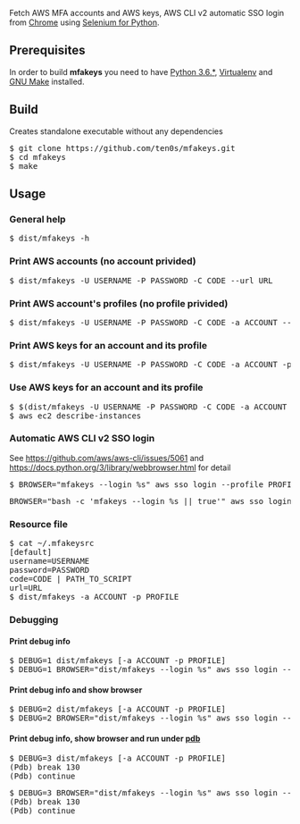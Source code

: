 Fetch AWS MFA accounts and AWS keys, AWS CLI v2 automatic SSO login from
[Chrome](https://www.google.com/chrome/) using
[Selenium for Python](https://selenium-python.readthedocs.io/).

## Prerequisites

In order to build **mfakeys** you need to have
[Python 3.6.*](https://www.python.org/downloads/release/python-360/),
[Virtualenv](https://virtualenv.pypa.io/en/latest/) and
[GNU Make](http://www.gnu.org/software/make/) installed.

## Build
Creates standalone executable without any dependencies

<pre>
$ git clone https://github.com/ten0s/mfakeys.git
$ cd mfakeys
$ make
</pre>

## Usage

### General help
<pre>
$ dist/mfakeys -h
</pre>

### Print AWS accounts (no account privided)
<pre>
$ dist/mfakeys -U USERNAME -P PASSWORD -C CODE --url URL
</pre>

### Print AWS account's profiles (no profile privided)
<pre>
$ dist/mfakeys -U USERNAME -P PASSWORD -C CODE -a ACCOUNT --url URL
</pre>

### Print AWS keys for an account and its profile
<pre>
$ dist/mfakeys -U USERNAME -P PASSWORD -C CODE -a ACCOUNT -p PROFILE --url URL
</pre>

### Use AWS keys for an account and its profile
<pre>
$ $(dist/mfakeys -U USERNAME -P PASSWORD -C CODE -a ACCOUNT -p PROFILE --url URL)
$ aws ec2 describe-instances
</pre>

### Automatic AWS CLI v2 SSO login

See https://github.com/aws/aws-cli/issues/5061 and https://docs.python.org/3/library/webbrowser.html for detail

<pre>
$ BROWSER="mfakeys --login %s" aws sso login --profile PROFILE
</pre>

<pre>
BROWSER="bash -c 'mfakeys --login %s || true'" aws sso login --profile PROFILE
</pre>

### Resource file
<pre>
$ cat ~/.mfakeysrc
[default]
username=USERNAME
password=PASSWORD
code=CODE | PATH_TO_SCRIPT
url=URL
$ dist/mfakeys -a ACCOUNT -p PROFILE
</pre>

### Debugging

#### Print debug info
<pre>
$ DEBUG=1 dist/mfakeys [-a ACCOUNT -p PROFILE]
$ DEBUG=1 BROWSER="dist/mfakeys --login %s" aws sso login --profile PROFILE
</pre>

#### Print debug info and show browser
<pre>
$ DEBUG=2 dist/mfakeys [-a ACCOUNT -p PROFILE]
$ DEBUG=2 BROWSER="dist/mfakeys --login %s" aws sso login --profile PROFILE
</pre>

#### Print debug info, show browser and run under [pdb](https://docs.python.org/3/library/pdb.html)
<pre>
$ DEBUG=3 dist/mfakeys [-a ACCOUNT -p PROFILE]
(Pdb) break 130
(Pdb) continue
</pre>

<pre>
$ DEBUG=3 BROWSER="dist/mfakeys --login %s" aws sso login --profile PROFILE
(Pdb) break 130
(Pdb) continue
</pre>
